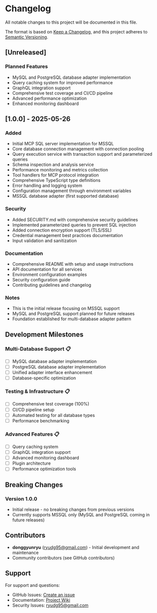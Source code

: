 # Changelog

All notable changes to this project will be documented in this file.

The format is based on [Keep a Changelog](https://keepachangelog.com/en/1.0.0/),
and this project adheres to
[Semantic Versioning](https://semver.org/spec/v2.0.0.html).

## [Unreleased]

### Planned Features

- MySQL and PostgreSQL database adapter implementation
- Query caching system for improved performance
- GraphQL integration support
- Comprehensive test coverage and CI/CD pipeline
- Advanced performance optimization
- Enhanced monitoring dashboard

## [1.0.0] - 2025-05-26

### Added

- Initial MCP SQL server implementation for MSSQL
- Core database connection management with connection pooling
- Query execution service with transaction support and parameterized queries
- Schema inspection and analysis service
- Performance monitoring and metrics collection
- Tool handlers for MCP protocol integration
- Comprehensive TypeScript type definitions
- Error handling and logging system
- Configuration management through environment variables
- MSSQL database adapter (first supported database)

### Security

- Added SECURITY.md with comprehensive security guidelines
- Implemented parameterized queries to prevent SQL injection
- Added connection encryption support (TLS/SSL)
- Credential management best practices documentation
- Input validation and sanitization

### Documentation

- Comprehensive README with setup and usage instructions
- API documentation for all services
- Environment configuration examples
- Security configuration guide
- Contributing guidelines and changelog

### Notes

- This is the initial release focusing on MSSQL support
- MySQL and PostgreSQL support planned for future releases
- Foundation established for multi-database adapter pattern

## Development Milestones

### Multi-Database Support 📋

- [ ] MySQL database adapter implementation
- [ ] PostgreSQL database adapter implementation
- [ ] Unified adapter interface enhancement
- [ ] Database-specific optimization

### Testing & Infrastructure 📋

- [ ] Comprehensive test coverage (100%)
- [ ] CI/CD pipeline setup
- [ ] Automated testing for all database types
- [ ] Performance benchmarking

### Advanced Features 📋

- [ ] Query caching system
- [ ] GraphQL integration support
- [ ] Advanced monitoring dashboard
- [ ] Plugin architecture
- [ ] Performance optimization tools

## Breaking Changes

### Version 1.0.0

- Initial release - no breaking changes from previous versions
- Currently supports MSSQL only (MySQL and PostgreSQL coming in future releases)

## Contributors

- **donggyunryu** (ryudg95@gmail.com) - Initial development and maintenance
- Community contributors (see GitHub contributors)

## Support

For support and questions:

- GitHub Issues: [Create an issue](https://github.com/ryudg/mcp-sql/issues)
- Documentation: [Project Wiki](https://github.com/ryudg/mcp-sql/wiki)
- Security Issues: ryudg95@gmail.com
